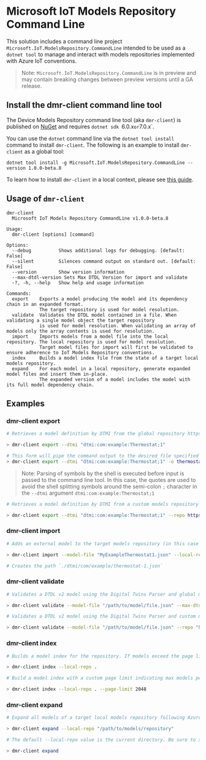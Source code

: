 # Microsoft IoT Models Repository Command Line

This solution includes a command line project `Microsoft.IoT.ModelsRepository.CommandLine` intended to be used as a `dotnet tool` to manage and interact with models repositories implemented with Azure IoT conventions.

> Note: `Microsoft.IoT.ModelsRepository.CommandLine` is in preview and may contain breaking changes between preview versions until a GA release.

## Install the dmr-client command line tool

The Device Models Repository command line tool (aka `dmr-client`) is published on [NuGet](https://www.nuget.org/packages/Microsoft.IoT.ModelsRepository.CommandLine) and requires `dotnet sdk `6.0.x` or `7.0.x`.

You can use the `dotnet` command line via the `dotnet tool install` command to install `dmr-client`. The following is an example to install `dmr-client` as a global tool:

`dotnet tool install -g Microsoft.IoT.ModelsRepository.CommandLine --version 1.0.0-beta.8`

To learn how to install `dmr-client` in a local context, please see [this guide](https://docs.microsoft.com/en-us/dotnet/core/tools/local-tools-how-to-use).

## Usage of `dmr-client`

```text
dmr-client
  Microsoft IoT Models Repository CommandLine v1.0.0-beta.8

Usage:
  dmr-client [options] [command]

Options:
  --debug          Shows additional logs for debugging. [default: False]
  --silent         Silences command output on standard out. [default: False]
  --version        Show version information
  --max-dtdl-version Sets Max DTDL Version for import and validate
  -?, -h, --help   Show help and usage information

Commands:
  export    Exports a model producing the model and its dependency chain in an expanded format.
            The target repository is used for model resolution.
  validate  Validates the DTDL model contained in a file. When validating a single model object the target repository
            is used for model resolution. When validating an array of models only the array contents is used for resolution.
  import    Imports models from a model file into the local repository. The local repository is used for model resolution.
            Target model files for import will first be validated to ensure adherence to IoT Models Repository conventions.
  index     Builds a model index file from the state of a target local models repository.
  expand    For each model in a local repository, generate expanded model files and insert them in-place.
            The expanded version of a model includes the model with its full model dependency chain.
```

## Examples

### dmr-client export

```bash
# Retrieves a model definition by DTMI from the global repository https://devicemodels.azure.com.

> dmr-client export --dtmi "dtmi:com:example:Thermostat;1"

# This form will pipe the command output to the desired file specified in the -o argument.
> dmr-client export --dtmi "dtmi:com:example:Thermostat;1" -o thermostat.json
```

> Note: Parsing of symbols by the shell is executed before input is passed to the command line tool. In this case, the quotes are used to avoid the shell splitting symbols around the semi-colon `;` character in the `--dtmi` argument `dtmi:com:example:Thermostat;1`

```bash
# Retrieves a model definition by DTMI from a custom models repository

> dmr-client export --dtmi "dtmi:com:example:Thermostat;1" --repo https://raw.githubusercontent.com/Azure/iot-plugandplay-models/main
```

### dmr-client import

```bash
# Adds an external model to the target models repository (in this case the current working directory) following the DTMI to path convention.

> dmr-client import --model-file "MyExampleThermostat1.json" --local-repo . --max-dtdl-version 2

# Creates the path `./dtmi/com/example/thermostat-1.json`
```

### dmr-client validate

```bash
# Validates a DTDL v2 model using the Digital Twins Parser and global models repository https://devicemodels.azure.com for model dependency resolution.

> dmr-client validate --model-file "/path/to/model/file.json" --max-dtdl-version 2
```

```bash
# Validates a DTDL v2 model using the Digital Twins Parser and custom models repository https://devicemodels.azure.com for model dependency resolution.

> dmr-client validate --model-file "/path/to/model/file.json" --repo "https://mycustom.domain"
```

### dmr-client index

```bash
# Builds a model index for the repository. If models exceed the page limit new page files will be created relative to the root index.

> dmr-client index --local-repo .
```

```bash
# Build a model index with a custom page limit indicating max models per page.

> dmr-client index --local-repo . --page-limit 2048
```

### dmr-client expand

```bash
# Expand all models of a target local models repository following Azure IoT conventions. Expanded model definitions are inserted in-place.

> dmr-client expand --local-repo "/path/to/models/repository"
```

```bash
# The default --local-repo value is the current directory. Be sure to specifiy the root path of the repository for --local-repo.

> dmr-client expand
```
